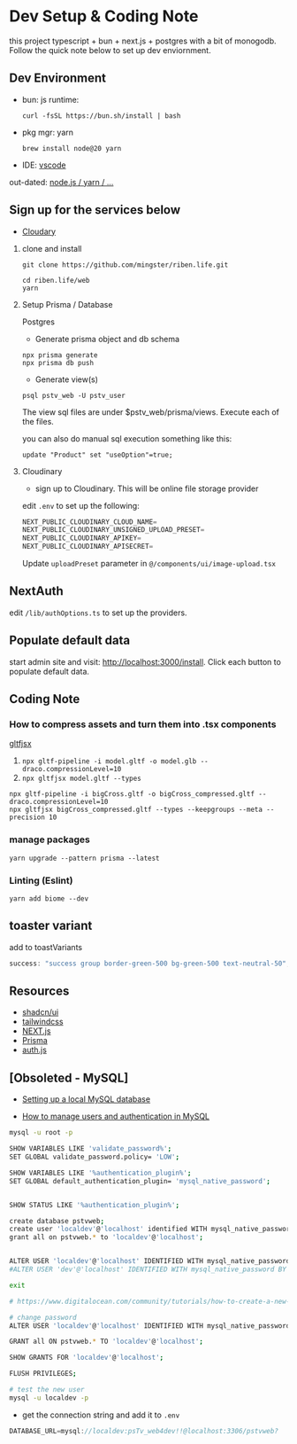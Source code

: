 # Dev Setup & Coding Note

this project typescript + bun + next.js + postgres with a bit of monogodb.  Follow the quick note below to set up dev enviornment.

## Dev Environment

- bun: js runtime:

	```
	curl -fsSL https://bun.sh/install | bash
	```

- pkg mgr: yarn

	```
	brew install node@20 yarn
	```

- IDE: [vscode](https://github.com/mingster/dotfiles/blob/master/vscode/vscode_README.md)


out-dated: [node.js / yarn / ...](https://github.com/mingster/dotfiles/blob/433ddf40a11b3ef2fb2b45721206376e24574d0b/install/web.sh)


## Sign up for the services below

- [Cloudary](https://cloudinary.com)

1. clone and install

	``` fish
	git clone https://github.com/mingster/riben.life.git
	
	cd riben.life/web
	yarn
	```

1. Setup Prisma / Database

	Postgres
	
	- Generate prisma object and db schema
	
	```shell
	npx prisma generate
	npx prisma db push
	```
	
	- Generate view(s)
	
	```
	psql pstv_web -U pstv_user
	```
	
	The view sql files are under $pstv_web/prisma/views. Execute each of the files.
	
	you can also do manual sql execution something like this: 
	```
	update "Product" set "useOption"=true;
	```

1. Cloudinary

	- sign up to Cloudinary. This will be online file storage provider
	
	edit ```.env``` to set up the following:
	
	```ts
	NEXT_PUBLIC_CLOUDINARY_CLOUD_NAME=
	NEXT_PUBLIC_CLOUDINARY_UNSIGNED_UPLOAD_PRESET=
	NEXT_PUBLIC_CLOUDINARY_APIKEY=
	NEXT_PUBLIC_CLOUDINARY_APISECRET=
	```
	
	Update ```uploadPreset``` parameter in ```@/components/ui/image-upload.tsx```

## NextAuth

edit ``` /lib/authOptions.ts ``` to set up the providers.

## Populate default data

start admin site and visit: [http://localhost:3000/install](http://localhost:3000/install).  Click each button to populate default data.

## Coding Note

### How to compress assets and turn them into .tsx components

[gltfjsx](https://github.com/pmndrs/gltfjsx)

1. `npx gltf-pipeline -i model.gltf -o model.glb --draco.compressionLevel=10`
2. `npx gltfjsx model.gltf --types`

```shell
npx gltf-pipeline -i bigCross.gltf -o bigCross_compressed.gltf --draco.compressionLevel=10
npx gltfjsx bigCross_compressed.gltf --types --keepgroups --meta --precision 10
```

### manage packages

``` fish
yarn upgrade --pattern prisma --latest
```

### Linting (Eslint)

``` fish
yarn add biome --dev
```

## toaster variant

add to toastVariants

``` ts
success: "success group border-green-500 bg-green-500 text-neutral-50",
```

## Resources

- [shadcn/ui](https://ui.shadcn.com/docs/components/toast)
- [tailwindcss](https://tailwindcss.com)
- [NEXT.js](https://nextjs.org/docs)
- [Prisma](https://www.prisma.io/docs/orm/prisma-client/)
- [auth.js](https://authjs.dev/reference/overview)






##  [Obsoleted - MySQL]
  - [Setting up a local MySQL database](https://www.prisma.io/dataguide/mysql/setting-up-a-local-mysql-database#setting-up-mysql-on-macos)

  - [How to manage users and authentication in MySQL](https://www.prisma.io/dataguide/mysql/authentication-and-authorization/user-management-and-authentication)


  ``` bash
  mysql -u root -p

  SHOW VARIABLES LIKE 'validate_password%';
  SET GLOBAL validate_password.policy= 'LOW';

  SHOW VARIABLES LIKE '%authentication_plugin%';
  SET GLOBAL default_authentication_plugin= 'mysql_native_password';


  SHOW STATUS LIKE '%authentication_plugin%';

  create database pstvweb;
  create user 'localdev'@'localhost' identified WITH mysql_native_password by 'psTv_web4dev!!';
  grant all on pstvweb.* to 'localdev'@'localhost';


  ALTER USER 'localdev'@'localhost' IDENTIFIED WITH mysql_native_password BY 'psTv_web4dev!!';
  #ALTER USER 'dev'@'localhost' IDENTIFIED WITH mysql_native_password BY 'dev4fun!';

  exit

  # https://www.digitalocean.com/community/tutorials/how-to-create-a-new-user-and-grant-permissions-in-mysql

  # change password
  ALTER USER 'localdev'@'localhost' IDENTIFIED WITH mysql_native_password BY 'psTv_web4dev!!';

  GRANT all ON pstvweb.* TO 'localdev'@'localhost';

  SHOW GRANTS FOR 'localdev'@'localhost';

  FLUSH PRIVILEGES;

  # test the new user
  mysql -u localdev -p
  ```


  - get the connection string and add it to ```.env```

  ```ts
  DATABASE_URL=mysql://localdev:psTv_web4dev!!@localhost:3306/pstvweb?
  ```

